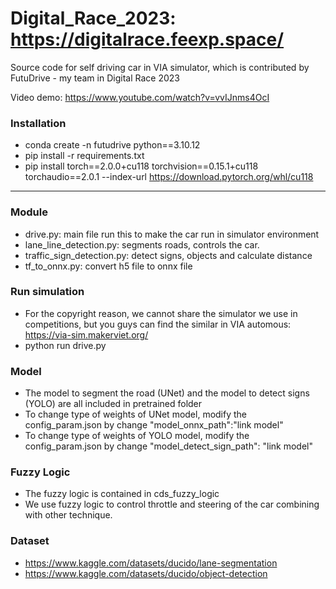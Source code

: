 # Digital_Race_2023: https://digitalrace.feexp.space/
Source code for self driving car in VIA simulator, which is contributed by FutuDrive - my team in Digital Race 2023

Video demo: https://www.youtube.com/watch?v=vvIJnms4OcI
### Installation

- conda create -n futudrive python==3.10.12
- pip install -r requirements.txt
- pip install torch==2.0.0+cu118 torchvision==0.15.1+cu118 torchaudio==2.0.1 --index-url https://download.pytorch.org/whl/cu118 

---

### Module

- drive.py: main file run this to make the car run in simulator environment
- lane_line_detection.py: segments roads, controls the car.
- traffic_sign_detection.py: detect signs, objects and calculate distance
- tf_to_onnx.py: convert h5 file to onnx file

### Run simulation

- For the copyright reason, we cannot share the simulator we use in competitions, but you guys can find the similar in VIA automous: https://via-sim.makerviet.org/
- python run drive.py

### Model

- The model to segment the road (UNet) and the model to detect signs (YOLO) are all included in pretrained folder
- To change type of weights of UNet model, modify the config_param.json by change "model_onnx_path":"link model"
- To change type of weights of YOLO model, modify the config_param.json by change "model_detect_sign_path": "link model"

### Fuzzy Logic

- The fuzzy logic is contained in cds_fuzzy_logic 
- We use fuzzy logic to control throttle and steering of the car combining with other technique.

### Dataset
- https://www.kaggle.com/datasets/ducido/lane-segmentation
- https://www.kaggle.com/datasets/ducido/object-detection


 
